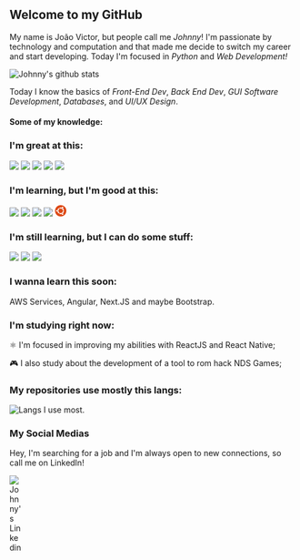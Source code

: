 ## Welcome to my GitHub 

My name is João Victor, but people call me *Johnny*! I'm passionate by technology and computation and that made me decide to switch my career and start developing. Today I'm focused in *Python* and *Web Development!*

![Johnny's github stats](https://github-readme-stats.vercel.app/api?username=johnnyvnr&show_icons=true&theme=radical)

Today I know the basics of *Front-End Dev*, *Back End Dev*, *GUI Software Development*, *Databases*, and *UI/UX Design*.


#### Some of my knowledge: 
### I'm great at this: 
<code><img src="https://img.shields.io/badge/python%20-%2314354C.svg?&style=for-the-badge&logo=python&logoColor=white"/></code> 
<code><img src="https://img.shields.io/badge/html5%20-%23E34F26.svg?&style=for-the-badge&logo=html5&logoColor=white"/></code> 
<code><img src="https://img.shields.io/badge/css3%20-%231572B6.svg?&style=for-the-badge&logo=css3&logoColor=white"/></code> 
<code><img src="https://img.shields.io/badge/javascript%20-%23323330.svg?&style=for-the-badge&logo=javascript&logoColor=%23F7DF1E"/></code>
<code><img src="https://img.shields.io/badge/adobe%20photoshop%20-%2331A8FF.svg?&style=for-the-badge&logo=adobe%20photoshop&logoColor=white"/></code>

### I'm learning, but I'm good at this:
<code><img src="https://img.shields.io/badge/git%20-%23F05033.svg?&style=for-the-badge&logo=git&logoColor=white"/></code> 
<code><img src="https://img.shields.io/badge/github%20-%23121011.svg?&style=for-the-badge&logo=github&logoColor=white"/></code>
<code><img src="https://img.shields.io/badge/react%20-%2320232a.svg?&style=for-the-badge&logo=react&logoColor=%2361DAFB"/></code> 
<code><img src="https://img.shields.io/badge/redux%20-%23593d88.svg?&style=for-the-badge&logo=redux&logoColor=white"/></code>
<code><img height="20" src="https://raw.githubusercontent.com/github/explore/80688e429a7d4ef2fca1e82350fe8e3517d3494d/topics/ubuntu/ubuntu.png"></code>


### I'm still learning, but I can do some stuff: 
<code><img src="https://img.shields.io/badge/node.js%20-%2343853D.svg?&style=for-the-badge&logo=node.js&logoColor=white"/></code> 
<code><img src="https://img.shields.io/badge/mysql-%2300f.svg?&style=for-the-badge&logo=mysql&logoColor=white"/></code>
<code><img src ="https://img.shields.io/badge/MongoDB-%234ea94b.svg?&style=for-the-badge&logo=mongodb&logoColor=white"/></code>

### I wanna learn this soon: 
AWS Services, Angular, Next.JS and maybe Bootstrap.




### I'm studying right now:

⚛️ I'm focused in improving my abilities with ReactJS and React Native;

🎮 I also study about the development of a tool to rom hack NDS Games;

### My repositories use mostly this langs:

<img width="" src="https://github-readme-stats.vercel.app/api/top-langs/?username=johnnyvnr&layout=compact&hide_title=1&card_width=300&theme=radical" alt="Langs I use most." />

### My Social Medias

Hey, I'm searching for a job and I'm always open to new connections, so call me on LinkedIn!

<a href="https://www.linkedin.com/in/jo%C3%A3o-victor-nascimento-rueda-55787384/">
  <img align="left" alt="Johnny's Linkedin" width="22px" src="https://cdn.jsdelivr.net/npm/simple-icons@v3/icons/linkedin.svg" />
</a>



